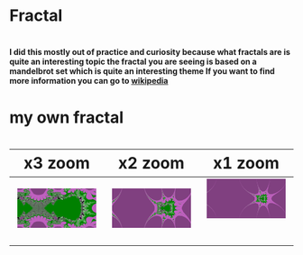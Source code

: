 <h1>Fractal<h1>

<h4>I did this mostly out of practice and curiosity because what fractals are is quite an interesting topic
the fractal you are seeing is based on a mandelbrot set which is quite an interesting theme
If you want to find more information you can go to <a href="https://en.wikipedia.org/wiki/Mandelbrot_set">wikipedia</a></h4>
<h1>my own fractal<h1>
  
| x3 zoom                         | x2 zoom                         |                         x1 zoom |
|---------------------------------|---------------------------------|---------------------------------|
| <img src="image/fractalx1.png"> | <img src="image/fractalx2.png"> | <img src="image/fractalx3.png"> |
